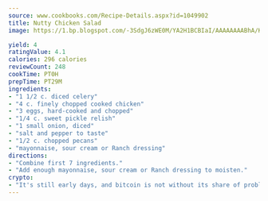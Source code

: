 ```yaml
---
source: www.cookbooks.com/Recipe-Details.aspx?id=1049902
title: Nutty Chicken Salad
image: https://1.bp.blogspot.com/-3SdgJ6zWE0M/YA2H1BCBIaI/AAAAAAAABhA/KLu9yTsYBMkJQudB_uFGwTypBtmTiBfZgCLcBGAsYHQ/s320/4.png

yield: 4
ratingValue: 4.1
calories: 296 calories
reviewCount: 248
cookTime: PT0H
prepTime: PT29M
ingredients:
- "1 1/2 c. diced celery"
- "4 c. finely chopped cooked chicken"
- "3 eggs, hard-cooked and chopped"
- "1/4 c. sweet pickle relish"
- "1 small onion, diced"
- "salt and pepper to taste"
- "1/2 c. chopped pecans"
- "mayonnaise, sour cream or Ranch dressing"
directions:
- "Combine first 7 ingredients."
- "Add enough mayonnaise, sour cream or Ranch dressing to moisten."
crypto:
- "It's still early days, and bitcoin is not without its share of problems."
---
```

